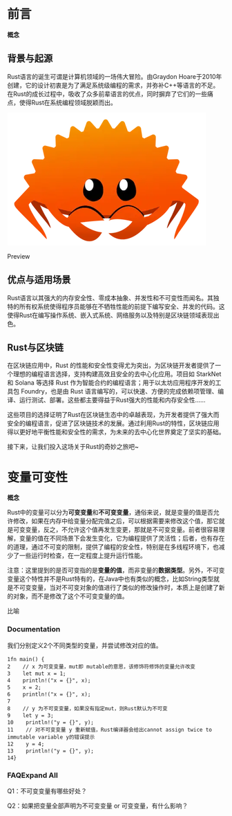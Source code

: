 # 前言

**概念**

## 背景与起源

Rust语言的诞生可谓是计算机领域的一场伟大冒险。由Graydon Hoare于2010年创建，它的设计初衷是为了满足系统级编程的需求，并弥补C++等语言的不足。在Rust的成长过程中，吸收了众多前辈语言的优点，同时摒弃了它们的一些痛点，使得Rust在系统编程领域脱颖而出。

![image](./assets/6a668247-25ce-41e2-9f72-2c7e302fadef.webp)

Preview

## 优点与适用场景

Rust语言以其强大的内存安全性、零成本抽象、并发性和不可变性而闻名。其独特的所有权系统使得程序员能够在不牺牲性能的前提下编写安全、并发的代码。这使得Rust在编写操作系统、嵌入式系统、网络服务以及特别是区块链领域表现出色。

## Rust与区块链

在区块链应用中，Rust 的性能和安全性变得尤为突出，为区块链开发者提供了一个理想的编程语言选择，支持构建高效且安全的去中心化应用。项目如 StarkNet 和 Solana 等选择 Rust 作为智能合约的编程语言；用于以太坊应用程序开发的工具包 Foundry，也是由 Rust 语言编写的，可以快速、方便的完成依赖项管理、编译、运行测试、部署。这些都主要得益于Rust强大的性能和内存安全性……

这些项目的选择证明了Rust在区块链生态中的卓越表现，为开发者提供了强大而安全的编程语言，促进了区块链技术的发展。通过利用Rust的特性，区块链应用得以更好地平衡性能和安全性的需求，为未来的去中心化世界奠定了坚实的基础。

接下来，让我们投入这场关于Rust的奇妙之旅吧~



# 变量可变性

**概念**

Rust中的变量可以分为**可变变量**和**不可变变量**，通俗来说，就是变量的值是否允许修改，如果在内存中给变量分配完值之后，可以根据需要来修改这个值，那它就是可变变量，反之，不允许这个值再发生变更，那就是不可变变量。前者很容易理解，变量的值在不同场景下会发生变化，它为编程提供了灵活性；后者，也有存在的道理，通过不可变的限制，提供了编程的安全性，特别是在多线程环境下，也减少了一些运行时检查，在一定程度上提升运行性能。

注意：这里提到的是否可变指的是**变量的值**，而非变量的**数据类型**。另外，不可变变量这个特性并不是Rust特有的，在Java中也有类似的概念，比如String类型就是不可变变量，当对不可变对象的值进行了类似的修改操作时，本质上是创建了新的对象，而不是修改了这个不可变变量的值。

比喻



### Documentation

我们分别定义2个不同类型的变量，并尝试修改对应的值。



```solidity
1fn main() {
2    // x 为可变变量，mut即 mutable的意思，该修饰符修饰的变量允许改变
3    let mut x = 1;
4    println!("x = {}", x); 
5    x = 2;
6    println!("x = {}", x);
7
8    // y 为不可变变量，如果没有指定mut，则Rust默认为不可变
9    let y = 3;
10    println!("y = {}", y);
11    // 对不可变变量 y 重新赋值，Rust编译器会给出cannot assign twice to immutable variable y的错误提示
12    y = 4; 
13    println!("y = {}", y);
14}
```

### FAQExpand All

Q1：不可变变量有哪些好处？



Q2：如果把变量全部声明为不可变变量 or 可变变量，有什么影响？